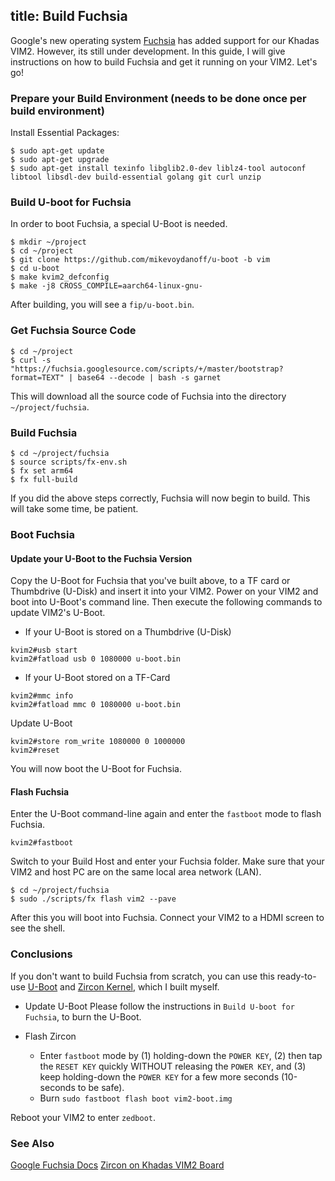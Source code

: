 title: Build Fuchsia
---
Google's new operating system [Fuchsia](https://en.wikipedia.org/wiki/Google_Fuchsia) has added support for our Khadas VIM2. However, its still under development. In this guide, I will give instructions on how to build Fuchsia and get it running on your VIM2. Let's go!

### Prepare your Build Environment (needs to be done once per build environment)
Install Essential Packages:
```
$ sudo apt-get update
$ sudo apt-get upgrade
$ sudo apt-get install texinfo libglib2.0-dev liblz4-tool autoconf libtool libsdl-dev build-essential golang git curl unzip
```
### Build U-boot for Fuchsia
In order to boot Fuchsia, a special U-Boot is needed.
```
$ mkdir ~/project
$ cd ~/project
$ git clone https://github.com/mikevoydanoff/u-boot -b vim
$ cd u-boot
$ make kvim2_defconfig
$ make -j8 CROSS_COMPILE=aarch64-linux-gnu-
```
After building, you will see a `fip/u-boot.bin`.

### Get Fuchsia Source Code
```
$ cd ~/project
$ curl -s "https://fuchsia.googlesource.com/scripts/+/master/bootstrap?format=TEXT" | base64 --decode | bash -s garnet
```
This will download all the source code of Fuchsia into the directory `~/project/fuchsia`.

### Build Fuchsia
```
$ cd ~/project/fuchsia
$ source scripts/fx-env.sh
$ fx set arm64
$ fx full-build
```
If you did the above steps correctly, Fuchsia will now begin to build. This will take some time, be patient.

### Boot Fuchsia

#### Update your U-Boot to the Fuchsia Version
Copy the U-Boot for Fuchsia that you've built above, to a TF card or Thumbdrive (U-Disk) and insert it into your VIM2. Power on your VIM2 and boot into U-Boot's command line. Then execute the following commands to update VIM2's U-Boot.

* If your U-Boot is stored on a Thumbdrive (U-Disk)
```
kvim2#usb start
kvim2#fatload usb 0 1080000 u-boot.bin
```
* If your U-Boot stored on a TF-Card
```
kvim2#mmc info
kvim2#fatload mmc 0 1080000 u-boot.bin
```
Update U-Boot
```
kvim2#store rom_write 1080000 0 1000000
kvim2#reset
```
You will now boot the U-Boot for Fuchsia. 

#### Flash Fuchsia
Enter the U-Boot command-line again and enter the `fastboot` mode to flash Fuchsia.

```
kvim2#fastboot 
```
Switch to your Build Host and enter your Fuchsia folder. Make sure that your VIM2 and host PC are on the same local area network (LAN).
```
$ cd ~/project/fuchsia
$ sudo ./scripts/fx flash vim2 --pave
```
After this you will boot into Fuchsia. Connect your VIM2 to a HDMI screen to see the shell.

### Conclusions
If you don't want to build Fuchsia from scratch, you can use this ready-to-use [U-Boot](http://www.mediafire.com/file/ilpx433krhzit6j/u-boot.bin) and [Zircon Kernel](http://www.mediafire.com/file/d63ffa2fdyg6uts/vim2-boot.img), which I built myself.

* Update U-Boot
Please follow the instructions in `Build U-boot for Fuchsia`, to burn the U-Boot.

* Flash Zircon
  * Enter `fastboot` mode by (1) holding-down the `POWER KEY`, (2) then tap the `RESET KEY` quickly WITHOUT releasing the `POWER KEY`, and (3) keep holding-down the `POWER KEY` for a few more seconds (10-seconds to be safe).
  * Burn
    `sudo fastboot flash boot vim2-boot.img`

Reboot your VIM2 to enter `zedboot`.

### See Also
[Google Fuchsia Docs](https://fuchsia.googlesource.com/docs/+/master/getting_started.md#Prerequisites)
[Zircon on Khadas VIM2 Board](https://github.com/fuchsia-mirror/zircon/blob/master/docs/targets/khadas-vim.md)

